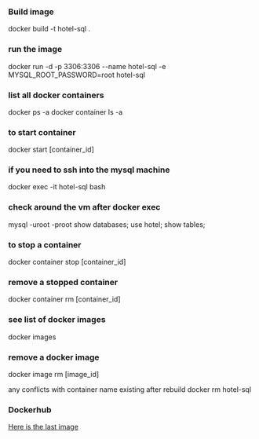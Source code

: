### Build image
docker build -t hotel-sql .

### run the image
docker run -d -p 3306:3306 --name hotel-sql -e MYSQL_ROOT_PASSWORD=root hotel-sql

### list all docker containers
docker ps -a 
docker container ls -a

### to start container
docker start [container_id]

### if you need to ssh into the mysql machine
docker exec -it hotel-sql bash

### check around the vm after docker exec
mysql -uroot -proot
show databases;
use hotel;
show tables;

### to stop a container
docker container stop [container_id]

### remove a stopped container
docker container rm [container_id]

### see list of docker images
docker images

### remove a docker image
docker image rm [image_id]

any conflicts with container name existing after rebuild
docker rm hotel-sql

### Dockerhub
[Here is the last image](https://hub.docker.com/r/mdeboute/hotel-sql/tags?page=1&ordering=last_updated)
